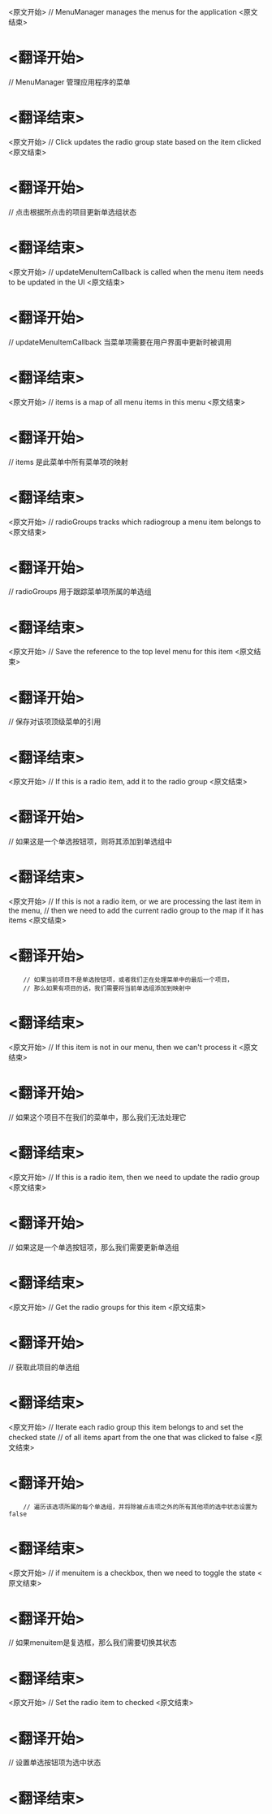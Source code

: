 
<原文开始>
// MenuManager manages the menus for the application
<原文结束>

# <翻译开始>
// MenuManager 管理应用程序的菜单
# <翻译结束>


<原文开始>
// Click updates the radio group state based on the item clicked
<原文结束>

# <翻译开始>
// 点击根据所点击的项目更新单选组状态
# <翻译结束>


<原文开始>
// updateMenuItemCallback is called when the menu item needs to be updated in the UI
<原文结束>

# <翻译开始>
// updateMenuItemCallback 当菜单项需要在用户界面中更新时被调用
# <翻译结束>


<原文开始>
// items is a map of all menu items in this menu
<原文结束>

# <翻译开始>
// items 是此菜单中所有菜单项的映射
# <翻译结束>


<原文开始>
// radioGroups tracks which radiogroup a menu item belongs to
<原文结束>

# <翻译开始>
// radioGroups 用于跟踪菜单项所属的单选组
# <翻译结束>


<原文开始>
// Save the reference to the top level menu for this item
<原文结束>

# <翻译开始>
// 保存对该项顶级菜单的引用
# <翻译结束>


<原文开始>
// If this is a radio item, add it to the radio group
<原文结束>

# <翻译开始>
// 如果这是一个单选按钮项，则将其添加到单选组中
# <翻译结束>


<原文开始>
		// If this is not a radio item, or we are processing the last item in the menu,
		// then we need to add the current radio group to the map if it has items
<原文结束>

# <翻译开始>
		// 如果当前项目不是单选按钮项，或者我们正在处理菜单中的最后一个项目，
		// 那么如果有项目的话，我们需要将当前单选组添加到映射中
# <翻译结束>


<原文开始>
// If this item is not in our menu, then we can't process it
<原文结束>

# <翻译开始>
// 如果这个项目不在我们的菜单中，那么我们无法处理它
# <翻译结束>


<原文开始>
// If this is a radio item, then we need to update the radio group
<原文结束>

# <翻译开始>
// 如果这是一个单选按钮项，那么我们需要更新单选组
# <翻译结束>


<原文开始>
// Get the radio groups for this item
<原文结束>

# <翻译开始>
// 获取此项目的单选组
# <翻译结束>


<原文开始>
		// Iterate each radio group this item belongs to and set the checked state
		// of all items apart from the one that was clicked to false
<原文结束>

# <翻译开始>
		// 遍历该选项所属的每个单选组，并将除被点击项之外的所有其他项的选中状态设置为 false
# <翻译结束>


<原文开始>
// if menuitem is a checkbox, then we need to toggle the state
<原文结束>

# <翻译开始>
// 如果menuitem是复选框，那么我们需要切换其状态
# <翻译结束>


<原文开始>
// Set the radio item to checked
<原文结束>

# <翻译开始>
// 设置单选按钮项为选中状态
# <翻译结束>

